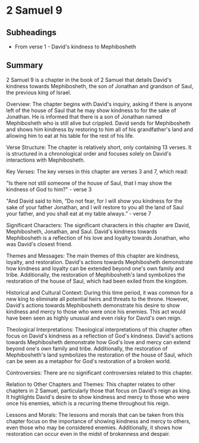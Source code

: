 # 2 Samuel 9

## Subheadings

* From verse 1 - David's kindness to Mephibosheth

## Summary

2 Samuel 9 is a chapter in the book of 2 Samuel that details David's kindness towards Mephibosheth, the son of Jonathan and grandson of Saul, the previous king of Israel.

Overview:
The chapter begins with David's inquiry, asking if there is anyone left of the house of Saul that he may show kindness to for the sake of Jonathan. He is informed that there is a son of Jonathan named Mephibosheth who is still alive but crippled. David sends for Mephibosheth and shows him kindness by restoring to him all of his grandfather's land and allowing him to eat at his table for the rest of his life.

Verse Structure:
The chapter is relatively short, only containing 13 verses. It is structured in a chronological order and focuses solely on David's interactions with Mephibosheth.

Key Verses:
The key verses in this chapter are verses 3 and 7, which read:

"Is there not still someone of the house of Saul, that I may show the kindness of God to him?" - verse 3

"And David said to him, “Do not fear, for I will show you kindness for the sake of your father Jonathan, and I will restore to you all the land of Saul your father, and you shall eat at my table always.” - verse 7

Significant Characters:
The significant characters in this chapter are David, Mephibosheth, Jonathan, and Saul. David's kindness towards Mephibosheth is a reflection of his love and loyalty towards Jonathan, who was David's closest friend.

Themes and Messages:
The main themes of this chapter are kindness, loyalty, and restoration. David's actions towards Mephibosheth demonstrate how kindness and loyalty can be extended beyond one's own family and tribe. Additionally, the restoration of Mephibosheth's land symbolizes the restoration of the house of Saul, which had been exiled from the kingdom.

Historical and Cultural Context:
During this time period, it was common for a new king to eliminate all potential heirs and threats to the throne. However, David's actions towards Mephibosheth demonstrate his desire to show kindness and mercy to those who were once his enemies. This act would have been seen as highly unusual and even risky for David's own reign.

Theological Interpretations:
Theological interpretations of this chapter often focus on David's kindness as a reflection of God's kindness. David's actions towards Mephibosheth demonstrate how God's love and mercy can extend beyond one's own family and tribe. Additionally, the restoration of Mephibosheth's land symbolizes the restoration of the house of Saul, which can be seen as a metaphor for God's restoration of a broken world.

Controversies:
There are no significant controversies related to this chapter.

Relation to Other Chapters and Themes:
This chapter relates to other chapters in 2 Samuel, particularly those that focus on David's reign as king. It highlights David's desire to show kindness and mercy to those who were once his enemies, which is a recurring theme throughout his reign.

Lessons and Morals:
The lessons and morals that can be taken from this chapter focus on the importance of showing kindness and mercy to others, even those who may be considered enemies. Additionally, it shows how restoration can occur even in the midst of brokenness and despair.